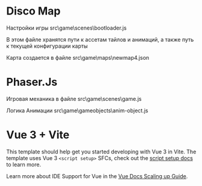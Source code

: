 # Disco Map

Настройки игры src\game\scenes\bootloader.js

В этом файле хранятся пути к ассетам тайлов и анимаций, а также путь к текущей конфигурации карты

Карта создается в файле src\game\maps\newmap4.json

# Phaser.Js

Игровая механика в файле src\game\scenes\game.js

Логика Анимации src\game\gameobjects\anim-object.js


# Vue 3 + Vite

This template should help get you started developing with Vue 3 in Vite. The template uses Vue 3 `<script setup>` SFCs, check out the [script setup docs](https://v3.vuejs.org/api/sfc-script-setup.html#sfc-script-setup) to learn more.

Learn more about IDE Support for Vue in the [Vue Docs Scaling up Guide](https://vuejs.org/guide/scaling-up/tooling.html#ide-support).
